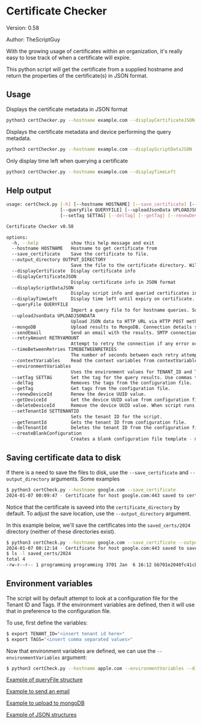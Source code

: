 # Certificate Checker

Version: 0.58

Author: TheScriptGuy

With the growing usage of certificates within an organization, it's really easy to lose track of when a certificate will expire.
 
This python script will get the certificate from a supplied hostname and return the properties of the certificate(s) in JSON format.

## Usage
Displays the certificate metadata in JSON format
```bash
python3 certChecker.py --hostname example.com --displayCertificateJSON
```

Displays the certificate metadata and device performing the query metadata.
```bash
python3 certChecker.py --hostname example.com --displayScriptDataJSON
```

Only display time left when querying a certificate
```bash
python3 certChecker.py --hostname example.com --displayTimeLeft
```

## Help output
```bash
usage: certCheck.py [-h] [--hostname HOSTNAME] [--save_certificate] [--output_directory OUTPUT_DIRECTORY] [--displayCertificate] [--displayCertificateJSON] [--displayScriptDataJSON] [--displayTimeLeft]
                    [--queryFile QUERYFILE] [--uploadJsonData UPLOADJSONDATA] [--mongoDB] [--sendEmail] [--retryAmount RETRYAMOUNT] [--timeBetweenRetries TIMEBETWEENRETRIES] [--contextVariables] [--environmentVariables]
                    [--setTag SETTAG] [--delTag] [--getTag] [--renewDeviceId] [--getDeviceId] [--deleteDeviceId] [--setTenantId SETTENANTID] [--getTenantId] [--delTenantId] [--createBlankConfiguration]

Certificate Checker v0.58

options:
  -h, --help            show this help message and exit
  --hostname HOSTNAME   Hostname to get certificate from
  --save_certificate    Save the certificate to file.
  --output_directory OUTPUT_DIRECTORY
                        Save the file to the certificate directory. Will create directory if it does not exist. Defaults to certificate_directory
  --displayCertificate  Display certificate info
  --displayCertificateJSON
                        Display certificate info in JSON format
  --displayScriptDataJSON
                        Display script info and queried certificates in JSON format
  --displayTimeLeft     Display time left until expiry on certificate.
  --queryFile QUERYFILE
                        Import a query file to for hostname queries. Supports local files and HTTP/HTTPS links
  --uploadJsonData UPLOADJSONDATA
                        Upload JSON data to HTTP URL via HTTP POST method.
  --mongoDB             Upload results to MongoDB. Connection details stored in mongo.cfg
  --sendEmail           Send an email with the results. SMTP connection details stored in mail.cfg
  --retryAmount RETRYAMOUNT
                        Attempt to retry the connection if any error occured. Defaults to 1 attempt.
  --timeBetweenRetries TIMEBETWEENRETRIES
                        The number of seconds between each retry attempt if the connection fails. Defaults to 1 second.
  --contextVariables    Read the context variables from contextVariables.json
  --environmentVariables
                        Uses the environment values for TENANT_ID and TAG to set the runtime environment.
  --setTag SETTAG       Set the tag for the query results. Use commas to separate multiple tags.
  --delTag              Removes the tags from the configuration file.
  --getTag              Get tags from the configuration file.
  --renewDeviceId       Renew the device UUID value.
  --getDeviceId         Get the device UUID value from configuration file.
  --deleteDeviceId      Remove the device UUID value. When script runs again a new UUID will be generated.
  --setTenantId SETTENANTID
                        Sets the tenant ID for the script.
  --getTenantId         Gets the tenant ID from configuration file.
  --delTenantId         Deletes the tenant ID from the configuration file.
  --createBlankConfiguration
                        Creates a blank configuration file template - myConfig.json. Overwrites any existing configuration
```

## Saving certificate data to disk
If there is a need to save the files to disk, use the `--save_certificate` and `--output_directory` arguments.
Some examples
```bash
$ python3 certCheck.py --hostname google.com --save_certificate
2024-01-07 00:09:47 - Certificate for host google.com:443 saved to certificate_directory/bb701e2040fc41cbc99c6a152ab6aa6ea8f8488c13321df70efcf132e0fe8e1d.pem...Done
```
Notice that the certificate is saveed into the `certificate_directory` by default.
To adjust the save location, use the `--output_directory` argument.

In this example below, we'll save the certificates into the `saved_certs/2024` directory (neither of these directories exist).
```bash
$ python3 certCheck.py --hostname google.com --save_certificate --output_directory saved_certs/2024
2024-01-07 00:12:14 - Certificate for host google.com:443 saved to saved_certs/2024/bb701e2040fc41cbc99c6a152ab6aa6ea8f8488c13321df70efcf132e0fe8e1d.pem...Done
$ ls -l saved_certs/2024
total 4
-rw-r--r-- 1 programming programming 3701 Jan  6 16:12 bb701e2040fc41cbc99c6a152ab6aa6ea8f8488c13321df70efcf132e0fe8e1d.pem
```


## Environment variables
The script will by default attempt to look at a configuration file for the Tenant ID and Tags. If the environment variables are defined, then it will use that in preference to the configuration file.

To use, first define the variables:
```bash
$ export TENANT_ID="<insert tenant id here>"
$ export TAGS="<insert comma separated values>"
```

Now that environment variables are defined, we can use the `--environmentVariables` argument:
```bash
$ python3 certCheck.py --hostname apple.com --environmentVariables --displayScriptDataJSON
```

[Example of queryFile structure](https://github.com/TheScriptGuy/certificateChecker/blob/main/README-queryFile.md)

[Example to send an email](https://github.com/TheScriptGuy/certificateChecker/blob/main/README-email.md)

[Example to upload to mongoDB](https://github.com/TheScriptGuy/certificateChecker/blob/main/README-mongoDB.md)

[Example of JSON structures](https://github.com/TheScriptGuy/certificateChecker/blob/main/README-json.md)

